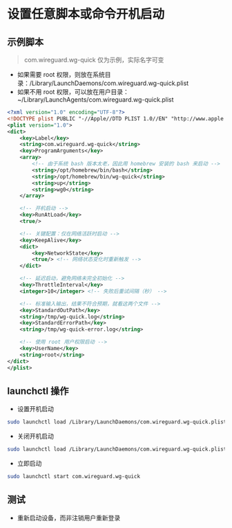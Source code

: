 # 设置任意脚本或命令开机启动

## 示例脚本

> com.wireguard.wg-quick 仅为示例，实际名字可变

- 如果需要 root 权限，则放在系统目录：/Library/LaunchDaemons/com.wireguard.wg-quick.plist
- 如果不用 root 权限，可以放在用户目录：~/Library/LaunchAgents/com.wireguard.wg-quick.plist

```xml
<?xml version="1.0" encoding="UTF-8"?>
<!DOCTYPE plist PUBLIC "-//Apple//DTD PLIST 1.0//EN" "http://www.apple.com/DTDs/PropertyList-1.0.dtd">
<plist version="1.0">
<dict>
    <key>Label</key>
    <string>com.wireguard.wg-quick</string>
    <key>ProgramArguments</key>
    <array>
        <!-- 由于系统 bash 版本太老，因此用 homebrew 安装的 bash 来启动 -->
        <string>/opt/homebrew/bin/bash</string>
        <string>/opt/homebrew/bin/wg-quick</string>
        <string>up</string>
        <string>wg0</string>
    </array>

    <!-- 开机启动 -->
    <key>RunAtLoad</key>
    <true/>

    <!-- 关键配置：仅在网络活跃时启动 -->
    <key>KeepAlive</key>
    <dict>
        <key>NetworkState</key>
        <true/> <!-- 网络状态变化时重新触发 -->
    </dict>

    <!-- 延迟启动，避免网络未完全初始化 -->
    <key>ThrottleInterval</key>
    <integer>10</integer> <!-- 失败后重试间隔（秒） -->

    <!-- 标准输入输出，结果不符合预期，就看这两个文件 -->
    <key>StandardOutPath</key>
    <string>/tmp/wg-quick.log</string>
    <key>StandardErrorPath</key>
    <string>/tmp/wg-quick-error.log</string>

    <!-- 使用 root 用户权限启动 -->
    <key>UserName</key>
    <string>root</string>
</dict>
</plist>
```

## launchctl 操作

- 设置开机启动

```bash
sudo launchctl load /Library/LaunchDaemons/com.wireguard.wg-quick.plist
```

- 关闭开机启动

```bash
sudo launchctl load /Library/LaunchDaemons/com.wireguard.wg-quick.plist
```

- 立即启动

```bash
sudo launchctl start com.wireguard.wg-quick
```

## 测试

- 重新启动设备，而非注销用户重新登录
